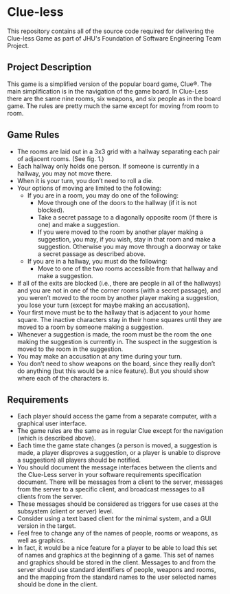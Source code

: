 # Clue-less

This repository contains all of the source code required for delivering the Clue-less Game as part of JHU's Foundation of Software Engineering Team Project.

## Project Description

This game is a simplified version of the popular board game, Clue®. The main simplification is in the navigation of the game board. In Clue-Less there are the same nine rooms, six weapons, and six people as in the board game. The rules are pretty much the same except for moving from room to room.

## Game Rules ##
* The rooms are laid out in a 3x3 grid with a hallway separating each pair of adjacent rooms. (See fig. 1.)
* Each hallway only holds one person. If someone is currently in a hallway, you may not move there.
* When it is your turn, you don’t need to roll a die.
* Your options of moving are limited to the following:
  * If you are in a room, you may do one of the following:
    * Move through one of the doors to the hallway (if it is not blocked).
    * Take a secret passage to a diagonally opposite room (if there is one) and make a suggestion.
    * If you were moved to the room by another player making a suggestion, you may, if you wish, stay in that room and make a suggestion. Otherwise you may move through a doorway or take a secret passage as described above.
  * If you are in a hallway, you must do the following:
    * Move to one of the two rooms accessible from that hallway and make a suggestion.
* If all of the exits are blocked (i.e., there are people in all of the hallways) and you are not in one of the corner rooms (with a secret passage), and you weren’t moved to the room by another player making a suggestion, you lose your turn (except for maybe making an accusation).
* Your first move must be to the hallway that is adjacent to your home square. The inactive characters stay in their home squares until they are moved to a room by someone making a suggestion.
* Whenever a suggestion is made, the room must be the room the one making the suggestion is currently in. The suspect in the suggestion is moved to the room in the suggestion.
* You may make an accusation at any time during your turn.
* You don’t need to show weapons on the board, since they really don’t do anything (but this would be a nice feature). But you should show where each of the characters is.

## Requirements ## 
* Each player should access the game from a separate computer, with a graphical user interface.
* The game rules are the same as in regular Clue except for the navigation (which is described above).
* Each time the game state changes (a person is moved, a suggestion is made, a player disproves a suggestion, or a player is unable to disprove a suggestion) all players should be notified.
* You should document the message interfaces between the clients and the Clue-Less server in your software requirements specification document. There will be messages from a client to
the server, messages from the server to a specific client, and broadcast messages to all clients from the server.
* These messages should be considered as triggers for use cases at the subsystem (client or server) level.
* Consider using a text based client for the minimal system, and a GUI version in the target.
* Feel free to change any of the names of people, rooms or weapons, as well as graphics.
* In fact, it would be a nice feature for a player to be able to load this set of names and graphics at the beginning of a game. This set of names and graphics should be stored in the client. Messages to and from the server should use standard identifiers of people, weapons and rooms, and the mapping from the standard names to the user selected names should be done in the client.

